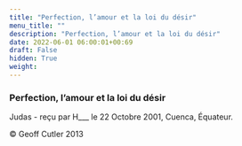 ```yaml
---
title: "Perfection, l’amour et la loi du désir"
menu_title: ""
description: "Perfection, l’amour et la loi du désir"
date: 2022-06-01 06:00:01+00:69
draft: False
hidden: True
weight:
---
```

### Perfection, l’amour et la loi du désir

Judas - reçu par H___  le 22 Octobre 2001, Cuenca, Équateur.



© Geoff Cutler 2013